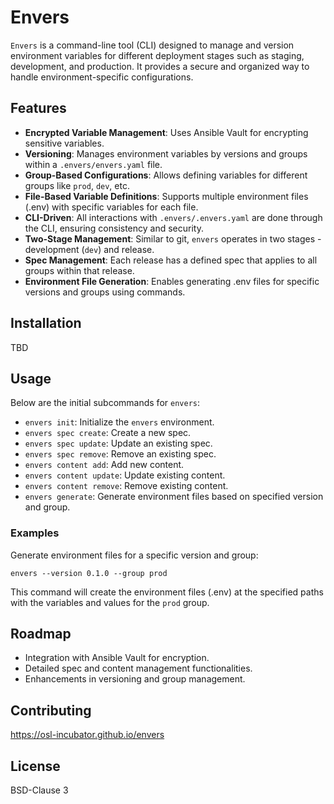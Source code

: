 # Envers

`Envers` is a command-line tool (CLI) designed to manage and version
environment variables for different deployment stages such as staging,
development, and production. It provides a secure and organized way to
handle environment-specific configurations.

## Features

- **Encrypted Variable Management**: Uses Ansible Vault for encrypting
  sensitive variables.
- **Versioning**: Manages environment variables by versions and groups
  within a `.envers/envers.yaml` file.
- **Group-Based Configurations**: Allows defining variables for different
  groups like `prod`, `dev`, etc.
- **File-Based Variable Definitions**: Supports multiple environment files
  (.env) with specific variables for each file.
- **CLI-Driven**: All interactions with `.envers/.envers.yaml` are done
  through the CLI, ensuring consistency and security.
- **Two-Stage Management**: Similar to git, `envers` operates in two stages -
  development (`dev`) and release.
- **Spec Management**: Each release has a defined spec that applies to all
  groups within that release.
- **Environment File Generation**: Enables generating .env files for specific
  versions and groups using commands.

## Installation

TBD

## Usage

Below are the initial subcommands for `envers`:

- `envers init`: Initialize the `envers` environment.
- `envers spec create`: Create a new spec.
- `envers spec update`: Update an existing spec.
- `envers spec remove`: Remove an existing spec.
- `envers content add`: Add new content.
- `envers content update`: Update existing content.
- `envers content remove`: Remove existing content.
- `envers generate`: Generate environment files based on specified version and group.

### Examples

Generate environment files for a specific version and group:

```
envers --version 0.1.0 --group prod
```

This command will create the environment files (.env) at the specified
paths with the variables and values for the `prod` group.

## Roadmap

- Integration with Ansible Vault for encryption.
- Detailed spec and content management functionalities.
- Enhancements in versioning and group management.

## Contributing

https://osl-incubator.github.io/envers

## License

BSD-Clause 3
